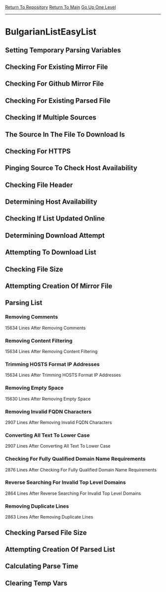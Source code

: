 [Return To Repository](https://github.com/deathbybandaid/piholeparser/)
[Return To Main](https://github.com/deathbybandaid/piholeparser/blob/master/RecentRunLogs/Mainlog.md)
[Go Up One Level](https://github.com/deathbybandaid/piholeparser/blob/master/RecentRunLogs/TopLevelScripts/30-Processing-External-Blacklists.md)
____________________________________
# BulgarianListEasyList
## Setting Temporary Parsing Variables
## Checking For Existing Mirror File
## Checking For Github Mirror File
## Checking For Existing Parsed File
## Checking If Multiple Sources
## The Source In The File To Download Is
## Checking For HTTPS
## Pinging Source To Check Host Availability
## Checking File Header
## Determining Host Availability
## Checking If List Updated Online
## Determining Download Attempt
## Attempting To Download List
## Checking File Size
## Attempting Creation Of Mirror File
## Parsing List
### Removing Comments
15634 Lines After Removing Comments
### Removing Content Filtering
15634 Lines After Removing Content Filtering
### Trimming HOSTS Format IP Addresses
15634 Lines After Trimming HOSTS Format IP Addresses
### Removing Empty Space
15630 Lines After Removing Empty Space
### Removing Invalid FQDN Characters
2907 Lines After Removing Invalid FQDN Characters
### Converting All Text To Lower Case
2907 Lines After Converting All Text To Lower Case
### Checking For Fully Qualified Domain Name Requirements
2876 Lines After Checking For Fully Qualified Domain Name Requirements
### Reverse Searching For Invalid Top Level Domains
2864 Lines After Reverse Searching For Invalid Top Level Domains
### Removing Duplicate Lines
2863 Lines After Removing Duplicate Lines
## Checking Parsed File Size
## Attempting Creation Of Parsed List
## Calculating Parse Time
## Clearing Temp Vars
